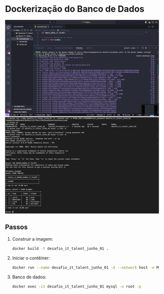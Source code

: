 # Dockerização do Banco de Dados


![Construção da Imagem Docker](scripts/img1.png)
![Verificação do Banco de Dados](scripts/img2.png)

## Passos

1. Construir a imagem:
    ```sh
    docker build -t desafio_it_talent_junho_01 .
    ```
2. Iniciar o contêiner:
    ```sh
    docker run --name desafio_it_talent_junho_01 -d --network host -e MYSQL_ROOT_PASSWORD=root_password desafio_it_talent_junho_01
    ```
3. Banco de dados:
    ```sh
    docker exec -it desafio_it_talent_junho_01 mysql -u root -p
    ```
